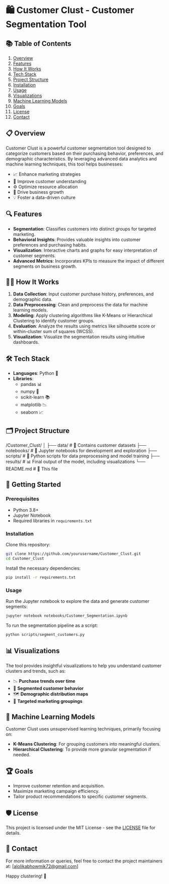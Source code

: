 # 🛍️ Customer Clust - Customer Segmentation Tool

## 📚 Table of Contents
1. [Overview](#-overview)
2. [Features](#-features)
3. [How It Works](#-how-it-works)
4. [Tech Stack](#-tech-stack)
5. [Project Structure](#-project-structure)
6. [Installation](#-installation)
7. [Usage](#-usage)
8. [Visualizations](#-visualizations)
9. [Machine Learning Models](#-machine-learning-models)
10. [Goals](#-goals)
11. [License](#-license)
12. [Contact](#-contact)


## 📋 Overview
Customer Clust is a powerful customer segmentation tool designed to categorize customers based on their purchasing behavior, preferences, and demographic characteristics. By leveraging advanced data analytics and machine learning techniques, this tool helps businesses:

- 📈 Enhance marketing strategies
- 🧠 Improve customer understanding
- ⚙️ Optimize resource allocation
- 🚀 Drive business growth
- 💡 Foster a data-driven culture

## 🔍 Features
- **Segmentation**: Classifies customers into distinct groups for targeted marketing.
- **Behavioral Insights**: Provides valuable insights into customer preferences and purchasing habits.
- **Visualization**: Interactive charts and graphs for easy interpretation of customer segments.
- **Advanced Metrics**: Incorporates KPIs to measure the impact of different segments on business growth.

## 🧑‍💻 How It Works
1. **Data Collection**: Input customer purchase history, preferences, and demographic data.
2. **Data Preprocessing**: Clean and preprocess the data for machine learning models.
3. **Modeling**: Apply clustering algorithms like K-Means or Hierarchical Clustering to identify customer groups.
4. **Evaluation**: Analyze the results using metrics like silhouette score or within-cluster sum of squares (WCSS).
5. **Visualization**: Visualize the segmentation results using intuitive dashboards.

## 🛠️ Tech Stack
- **Languages**: Python 🐍
- **Libraries**: 
  - pandas 📊
  - numpy 🔢
  - scikit-learn 📚
  - matplotlib 📉
  - seaborn 📈

## 🗂️ Project Structure
/Customer_Clust/
│
├── data/                     # 📂 Contains customer datasets
├── notebooks/                # 📓 Jupyter notebooks for development and exploration
├── scripts/                  # 📝 Python scripts for data preprocessing and model training
├── results/                  # 📊 Final output of the model, including visualizations
└── README.md                 # 📄 This file


## 🚀 Getting Started

### Prerequisites
- Python 3.8+
- Jupyter Notebook
- Required libraries in `requirements.txt`

### Installation
Clone this repository:
```bash
git clone https://github.com/yourusername/Customer_Clust.git
cd Customer_Clust
```
Install the necessary dependencies:

```bash
pip install -r requirements.txt
```
### Usage
Run the Jupyter notebook to explore the data and generate customer segments:

```bash
jupyter notebook notebooks/Customer_Segmentation.ipynb
```
To run the segmentation pipeline as a script:

```bash
python scripts/segment_customers.py
```

## 📊 Visualizations
The tool provides insightful visualizations to help you understand customer clusters and trends, such as:

- 📉 **Purchase trends over time**
- 🧩 **Segmented customer behavior**
- 🗺️ **Demographic distribution maps**
- 🎯 **Targeted marketing groupings**

## 🧠 Machine Learning Models
Customer Clust uses unsupervised learning techniques, primarily focusing on:

- **K-Means Clustering**: For grouping customers into meaningful clusters.
- **Hierarchical Clustering**: To provide more granular segmentation if needed.

## 🏆 Goals
- Improve customer retention and acquisition.
- Maximize marketing campaign efficiency.
- Tailor product recommendations to specific customer segments.

## 🛡️ License
This project is licensed under the MIT License - see the [LICENSE](LICENSE) file for details.

## 💬 Contact
For more information or queries, feel free to contact the project maintainers at: [alolikabhowmik72@gmail.com]

Happy clustering! 🎉

